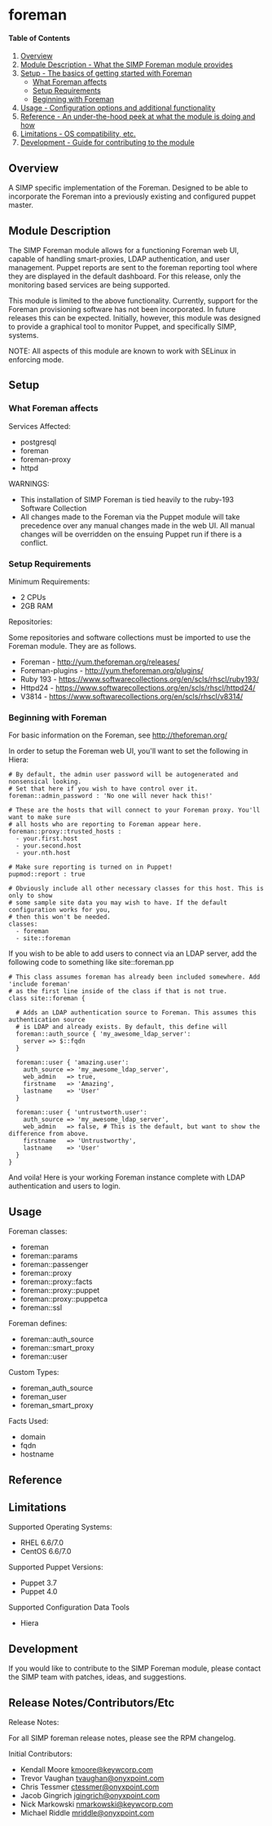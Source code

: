# foreman

#### Table of Contents

1. [Overview](#overview)
2. [Module Description - What the SIMP Foreman module provides](#module-description)
3. [Setup - The basics of getting started with Foreman](#setup)
    * [What Foreman affects](#what-foreman-affects)
    * [Setup Requirements](#setup-requirements)
    * [Beginning with Foreman](#beginning-with-foreman)
4. [Usage - Configuration options and additional functionality](#usage)
5. [Reference - An under-the-hood peek at what the module is doing and how](#reference)
5. [Limitations - OS compatibility, etc.](#limitations)
6. [Development - Guide for contributing to the module](#development)

## Overview

A SIMP specific implementation of the Foreman. Designed to be able to incorporate the
Foreman into a previously existing and configured puppet master.

## Module Description

The SIMP Foreman module allows for a functioning Foreman web UI, capable of handling
smart-proxies, LDAP authentication, and user management. Puppet reports are sent to
the foreman reporting tool where they are displayed in the default dashboard.
For this release, only the monitoring based services are being supported.

This module is limited to the above functionality. Currently, support for the
Foreman provisioning software has not been incorporated. In future releases this can
be expected. Initially, however, this module was designed to provide a graphical tool
to monitor Puppet, and specifically SIMP, systems.

NOTE: All aspects of this module are known to work with SELinux in enforcing mode.

## Setup

### What Foreman affects

Services Affected:
* postgresql
* foreman
* foreman-proxy
* httpd

WARNINGS:
* This installation of SIMP Foreman is tied heavily to the ruby-193 Software Collection
* All changes made to the Foreman via the Puppet module will take precedence over any manual
  changes made in the web UI. All manual changes will be overridden on the ensuing Puppet run
  if there is a conflict.

### Setup Requirements

Minimum Requirements:
* 2 CPUs
* 2GB RAM

Repositories:

Some repositories and software collections must be imported to use the Foreman module. They are as follows.

* Foreman - http://yum.theforeman.org/releases/
* Foreman-plugins - http://yum.theforeman.org/plugins/
* Ruby 193 - https://www.softwarecollections.org/en/scls/rhscl/ruby193/
* Httpd24 - https://www.softwarecollections.org/en/scls/rhscl/httpd24/
* V3814 - https://www.softwarecollections.org/en/scls/rhscl/v8314/

### Beginning with Foreman

For basic information on the Foreman, see http://theforeman.org/

In order to setup the Foreman web UI, you'll want to set the following in Hiera:

```
# By default, the admin user password will be autogenerated and nonsensical looking.
# Set that here if you wish to have control over it.
foreman::admin_password : 'No one will never hack this!'

# These are the hosts that will connect to your Foreman proxy. You'll want to make sure
# all hosts who are reporting to Foreman appear here.
foreman::proxy::trusted_hosts :
  - your.first.host
  - your.second.host
  - your.nth.host

# Make sure reporting is turned on in Puppet!
pupmod::report : true

# Obviously include all other necessary classes for this host. This is only to show
# some sample site data you may wish to have. If the default configuration works for you,
# then this won't be needed.
classes:
  - foreman
  - site::foreman
```

If you wish to be able to add users to connect via an LDAP server, add the following
code to something like site::foreman.pp

```
# This class assumes foreman has already been included somewhere. Add 'include foreman'
# as the first line inside of the class if that is not true.
class site::foreman {

  # Adds an LDAP authentication source to Foreman. This assumes this authentication source
  # is LDAP and already exists. By default, this define will
  foreman::auth_source { 'my_awesome_ldap_server':
    server => $::fqdn
  }

  foreman::user { 'amazing.user':
    auth_source => 'my_awesome_ldap_server',
    web_admin   => true,
    firstname   => 'Amazing',
    lastname    => 'User'
  }

  foreman::user { 'untrustworth.user':
    auth_source => 'my_awesome_ldap_server',
    web_admin   => false, # This is the default, but want to show the difference from above.
    firstname   => 'Untrustworthy',
    lastname    => 'User'
  }
}
```

And voila! Here is your working Foreman instance complete with LDAP authentication and
users to login.

## Usage

Foreman classes:
* foreman
* foreman::params
* foreman::passenger
* foreman::proxy
* foreman::proxy::facts
* foreman::proxy::puppet
* foreman::proxy::puppetca
* foreman::ssl

Foreman defines:
* foreman::auth_source
* foreman::smart_proxy
* foreman::user

Custom Types:
* foreman_auth_source
* foreman_user
* foreman_smart_proxy

Facts Used:
* domain
* fqdn
* hostname

## Reference


## Limitations

Supported Operating Systems:
* RHEL 6.6/7.0
* CentOS 6.6/7.0

Supported Puppet Versions:
* Puppet 3.7
* Puppet 4.0

Supported Configuration Data Tools
* Hiera

## Development

If you would like to contribute to the SIMP Foreman module, please
contact the SIMP team with patches, ideas, and suggestions.

## Release Notes/Contributors/Etc

Release Notes:

For all SIMP foreman release notes, please see the RPM changelog.

Initial Contributors:

* Kendall Moore <kmoore@keywcorp.com>
* Trevor Vaughan <tvaughan@onyxpoint.com>
* Chris Tessmer <ctessmer@onyxpoint.com>
* Jacob Gingrich <jgingrich@onyxpoint.com>
* Nick Markowski <nmarkowski@keywcorp.com>
* Michael Riddle <mriddle@onyxpoint.com>

